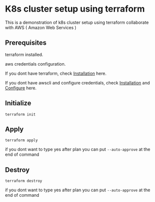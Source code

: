 # K8s cluster setup using terraform
This is a demonstration of k8s cluster setup using terraform collaborate with AWS ( Amazon Web Services )
## Prerequisites
terraform installed.

aws credentials configuration.

If you dont have terraform, check [Installation](https://developer.hashicorp.com/terraform/tutorials/aws-get-started/install-cli) here.

If you dont have awscli and configure credentials, check [Installation](https://docs.aws.amazon.com/cli/latest/userguide/getting-started-install.html) and [Configure](https://docs.aws.amazon.com/cli/latest/reference/configure/) here.

## Initialize
```
terraform init
```
## Apply
```
terraform apply
```
if you dont want to type yes after plan you can put `--auto-approve` at the end of command
## Destroy
```
terraform destroy
```
if you dont want to type yes after plan you can put `--auto-approve` at the end of command


